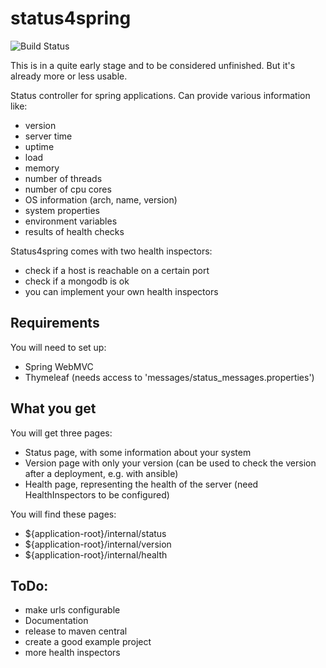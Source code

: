 # status4spring

![Build Status](https://travis-ci.org/HerrSchwarz/status4spring.svg)

This is in a quite early stage and to be considered unfinished. But it's already more or less usable.

Status controller for spring applications. Can provide various information like:

- version
- server time
- uptime
- load
- memory
- number of threads
- number of cpu cores
- OS information (arch, name, version)
- system properties
- environment variables
- results of health checks

Status4spring comes with two health inspectors:

- check if a host is reachable on a certain port
- check if a mongodb is ok
- you can implement your own health inspectors

## Requirements

You will need to set up:

- Spring WebMVC
- Thymeleaf (needs access to 'messages/status_messages.properties')

## What you get

You will get three pages:

- Status page, with some information about your system
- Version page with only your version (can be used to check the version after a deployment, e.g. with ansible)
- Health page, representing the health of the server (need HealthInspectors to be configured)

You will find these pages:

- ${application-root}/internal/status
- ${application-root}/internal/version
- ${application-root}/internal/health

## ToDo:

- make urls configurable
- Documentation
- release to maven central
- create a good example project
- more health inspectors